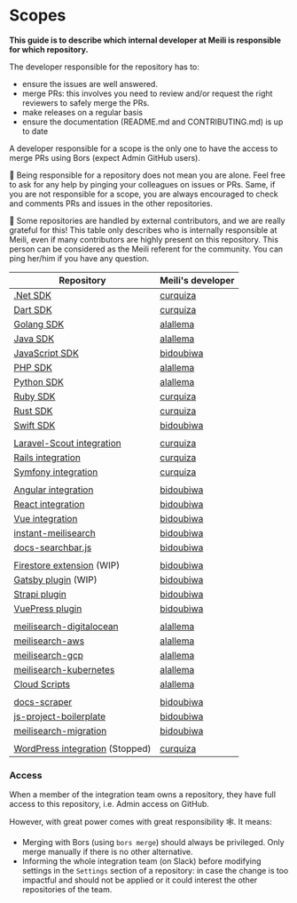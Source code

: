 # Scopes

**This guide is to describe which internal developer at Meili is responsible for which repository.**

The developer responsible for the repository has to:
- ensure the issues are well answered.
- merge PRs: this involves you need to review and/or request the right reviewers to safely merge the PRs.
- make releases on a regular basis
- ensure the documentation (README.md and CONTRIBUTING.md) is up to date

A developer responsible for a scope is the only one to have the access to merge PRs using Bors (expect Admin GitHub users).

🥰 Being responsible for a repository does not mean you are alone. Feel free to ask for any help by pinging your colleagues on issues or PRs.
Same, if you are not responsible for a scope, you are always encouraged to check and comments PRs and issues in the other repositories.

👥 Some repositories are handled by external contributors, and we are really grateful for this! This table only describes who is internally responsible at Meili, even if many contributors are highly present on this repository. This person can be considered as the Meili referent for the community. You can ping her/him if you have any question.

| Repository | Meili's developer |
|------------|-------------------|
| [.Net SDK](https://github.com/meilisearch/meilisearch-dotnet) | [curquiza](https://github.com/curquiza/) |
| [Dart SDK](https://github.com/meilisearch/meilisearch-dart) | [curquiza](https://github.com/curquiza/) |
| [Golang SDK](https://github.com/meilisearch/meilisearch-go) | [alallema](https://github.com/alallema/) |
| [Java SDK](https://github.com/meilisearch/meilisearch-java) | [alallema](https://github.com/alallema/) |
| [JavaScript SDK](https://github.com/meilisearch/meilisearch-js) | [bidoubiwa](https://github.com/bidoubiwa/) |
| [PHP SDK](https://github.com/meilisearch/meilisearch-php) | [alallema](https://github.com/alallema/) |
| [Python SDK](https://github.com/meilisearch/meilisearch-python) | [alallema](https://github.com/alallema/) |
| [Ruby SDK](https://github.com/meilisearch/meilisearch-ruby) | [curquiza](https://github.com/curquiza/) |
| [Rust SDK](https://github.com/meilisearch/meilisearch-rust) | [curquiza](https://github.com/curquiza/) |
| [Swift SDK](https://github.com/meilisearch/meilisearch-swift) | [bidoubiwa](https://github.com/bidoubiwa/) |
|||
| [Laravel-Scout integration](https://github.com/laravel/scout) | [curquiza](https://github.com/curquiza/) |
| [Rails integration](https://github.com/meilisearch/meilisearch-rails)| [curquiza](https://github.com/curquiza/) |
| [Symfony integration](https://github.com/meilisearch/meilisearch-symfony)| [curquiza](https://github.com/curquiza/) |
|||
| [Angular integration](https://github.com/meilisearch/meilisearch-angular) | [bidoubiwa](https://github.com/bidoubiwa/) |
| [React integration](https://github.com/meilisearch/meilisearch-react) | [bidoubiwa](https://github.com/bidoubiwa/) |
| [Vue integration](https://github.com/meilisearch/meilisearch-vue) | [bidoubiwa](https://github.com/bidoubiwa/) |
| [instant-meilisearch](https://github.com/meilisearch/instant-meilisearch) | [bidoubiwa](https://github.com/bidoubiwa/) |
| [docs-searchbar.js](https://github.com/meilisearch/docs-searchbar.js) | [bidoubiwa](https://github.com/bidoubiwa/) |
|||
| [Firestore extension](https://github.com/meilisearch/firestore-meilisearch) (WIP) | [bidoubiwa](https://github.com/bidoubiwa/) |
| [Gatsby plugin](https://github.com/meilisearch/gatsby-plugin-meilisearch) (WIP) | [bidoubiwa](https://github.com/bidoubiwa/) |
| [Strapi plugin](https://github.com/meilisearch/strapi-plugin-meilisearch) | [bidoubiwa](https://github.com/bidoubiwa/) |
| [VuePress plugin](https://github.com/meilisearch/vuepress-plugin-meilisearch) | [bidoubiwa](https://github.com/bidoubiwa/) |
|||
| [meilisearch-digitalocean](https://github.com/meilisearch/meilisearch-digitalocean) | [alallema](https://github.com/alallema/) |
| [meilisearch-aws](https://github.com/meilisearch/meilisearch-aws) | [alallema](https://github.com/alallema/) |
| [meilisearch-gcp](https://github.com/meilisearch/meilisearch-gcp) | [alallema](https://github.com/alallema/) |
| [meilisearch-kubernetes](https://github.com/meilisearch/meilisearch-kubernetes) | [alallema](https://github.com/alallema/) |
| [Cloud Scripts](https://github.com/meilisearch/cloud-scripts) | [alallema](https://github.com/alallema/) |
|||
| [docs-scraper](https://github.com/meilisearch/docs-scraper)| [bidoubiwa](https://github.com/bidoubiwa/) |
| [js-project-boilerplate](https://github.com/meilisearch/js-project-boilerplate)| [bidoubiwa](https://github.com/bidoubiwa/) |
| [meilisearch-migration](https://github.com/meilisearch/meilisearch-migration)| [bidoubiwa](https://github.com/bidoubiwa/) |
|||
| [WordPress integration](https://github.com/meilisearch/meilisearch-wordpress) (Stopped)| [curquiza](https://github.com/curquiza/) |

### Access

When a member of the integration team owns a repository, they have full access to this repository, i.e. Admin access on GitHub.

However, with great power comes with great responsibility 🕸. It means:
- Merging with Bors (using `bors merge`) should always be privileged. Only merge manually if there is no other alternative.
- Informing the whole integration team (on Slack) before modifying settings in the `Settings` section of a repository: in case the change is too impactful and should not be applied or it could interest the other repositories of the team.
